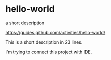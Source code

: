 # hello-world
a short description

https://guides.github.com/activities/hello-world/

This is a short description in 23 lines.

I'm trying to connect this project with IDE.